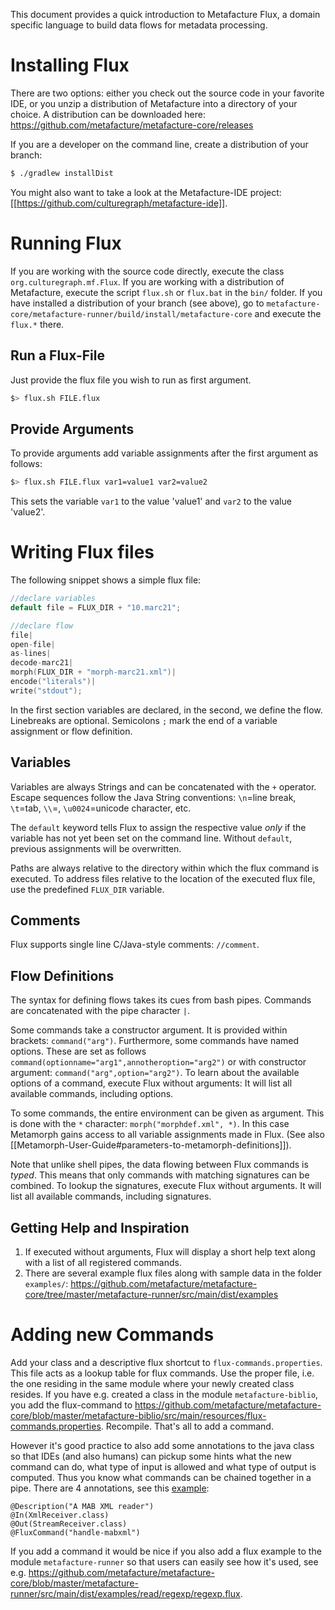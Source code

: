 This document provides a quick introduction to Metafacture Flux, a domain specific language to build data flows for metadata processing.

# Installing Flux

There are two options: either you check out the source code in your favorite IDE, or you unzip a distribution of Metafacture into a directory of your choice. A distribution can be downloaded here: https://github.com/metafacture/metafacture-core/releases

If you are a developer on the command line, create a distribution of your branch:
```bash
$ ./gradlew installDist
```

You might also want to take a look at the Metafacture-IDE project: [[https://github.com/culturegraph/metafacture-ide]].

# Running Flux

If you are working with the source code directly, execute the class `org.culturegraph.mf.Flux`. If you are working with a distribution of Metafacture, execute the script `flux.sh` or `flux.bat` in the `bin/` folder.
If you have installed a distribution of your branch (see above), go to `metafacture-core/metafacture-runner/build/install/metafacture-core` and execute the `flux.*` there.

## Run a Flux-File

Just provide the flux file you wish to run as first argument.

```bash
$> flux.sh FILE.flux
```

## Provide Arguments
To provide arguments add variable assignments after the first argument as follows:
```bash
$> flux.sh FILE.flux var1=value1 var2=value2
```
This sets the variable `var1` to the value 'value1' and `var2` to the value 'value2'.

# Writing Flux files
The following snippet shows a simple flux file:
```c
//declare variables
default file = FLUX_DIR + "10.marc21";

//declare flow
file|
open-file|
as-lines|
decode-marc21|
morph(FLUX_DIR + "morph-marc21.xml")|
encode("literals")|
write("stdout");
```
In the first section variables are declared, in the second, we define the flow.
Linebreaks are optional. Semicolons `;` mark the end of a variable assignment or flow definition. 

## Variables
Variables are always Strings and can be concatenated with the `+` operator. Escape sequences follow the Java String conventions: `\n`=line break, `\t`=tab, `\\`=\, `\u0024`=unicode character, etc.

The `default` keyword tells Flux to assign the respective value _only_ if the variable has 
not yet been set on the command line. Without `default`, previous assignments will be overwritten.

Paths are always relative to the directory within which the flux command is executed. To address files relative to the location of the executed flux file, use the predefined `FLUX_DIR` variable.

## Comments
Flux supports single line C/Java-style comments: `//comment`.

## Flow Definitions

The syntax for defining flows takes its cues from bash pipes. Commands are concatenated with the pipe character `|`. 

Some commands take a constructor argument. It is provided within brackets: `command("arg")`.
Furthermore, some commands have named options. These are set as follows `command(optionname="arg1",annotheroption="arg2")` or with constructor argument: `command("arg",option="arg2")`.
To learn about the available options of a command, execute Flux without arguments: It will list all available commands, including options.

To some commands, the entire environment can be given as argument. This is done with the `*` character: `morph("morphdef.xml", *)`. In this case Metamorph gains access to all variable assignments made in Flux.
(See also [[Metamorph-User-Guide#parameters-to-metamorph-definitions]]).

Note that unlike shell pipes, the data flowing between Flux commands is _typed_. This means that only commands with matching signatures can be combined. To lookup the signatures, execute Flux without arguments. It will list all available commands, including signatures.

## Getting Help and Inspiration
1. If executed without arguments, Flux will display a short help text along with a list of all registered commands. 
2. There are several example flux files along with sample data in the folder `examples/`: https://github.com/metafacture/metafacture-core/tree/master/metafacture-runner/src/main/dist/examples

# Adding new Commands
Add your class and a descriptive flux shortcut to `flux-commands.properties`. This file acts as a lookup table for flux commands. Use the proper file, i.e. the one residing in the same module where your newly created class resides. If you have e.g. created a class in the module `metafacture-biblio`, you add the flux-command to https://github.com/metafacture/metafacture-core/blob/master/metafacture-biblio/src/main/resources/flux-commands.properties.
Recompile. That's all to add a command.

However it's good practice to also add some annotations to the java class so that IDEs (and also humans) can pickup some hints what the new command can do, what type of input is allowed and what type of output is computed. Thus you know what commands can be chained together in a pipe.
There are 4 annotations, see this [example](https://github.com/metafacture/metafacture-core/blob/master/metafacture-biblio/src/main/java/org/metafacture/biblio/AlephMabXmlHandler.java):
```
@Description("A MAB XML reader")
@In(XmlReceiver.class)
@Out(StreamReceiver.class)
@FluxCommand("handle-mabxml")
```
If you add a command it would be nice if you also add a flux example to the module `metafacture-runner` so that users can easily see how it's used, see e.g. https://github.com/metafacture/metafacture-core/blob/master/metafacture-runner/src/main/dist/examples/read/regexp/regexp.flux.
